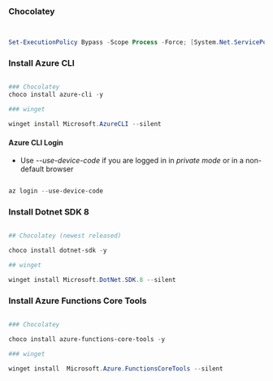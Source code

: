 ### Chocolatey

```powershell


Set-ExecutionPolicy Bypass -Scope Process -Force; [System.Net.ServicePointManager]::SecurityProtocol = [System.Net.ServicePointManager]::SecurityProtocol -bor 3072; iex ((New-Object System.Net.WebClient).DownloadString('https://chocolatey.org/install.ps1'))


```

### Install Azure CLI

```powershell

### Chocolatey
choco install azure-cli -y

### winget

winget install Microsoft.AzureCLI --silent

```

#### Azure CLI Login

- Use *--use-device-code* if you are logged in in *private mode* or in a non-default browser

```powershell

az login --use-device-code

```

### Install Dotnet SDK 8

```powershell

## Chocolatey (newest released)

choco install dotnet-sdk -y

## winget

winget install Microsoft.DotNet.SDK.8 --silent


```


### Install Azure Functions Core Tools

```powershell

### Chocolatey

choco install azure-functions-core-tools -y

### winget

winget install  Microsoft.Azure.FunctionsCoreTools --silent

```